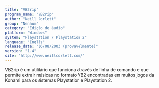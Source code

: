 ```yaml
---
title: "VB2rip"
program_name: "VB2rip"
author: "Neill Corlett"
group: "Nenhum"
category: "Edição de áudio"
platform: "Windows"
system: "Playstation / Playstation 2"
language: "Inglês"
release_date: "16/08/2003 (provavelmente)"
version: "1.4"
site: "http://www.neillcorlett.com/"
---
```

VB2rip é um utilitário que funciona através de linha de comando e que permite extrair músicas no formato VB2 encontradas em muitos jogos da Konami para os sistemas Playstation e Playstation 2.
